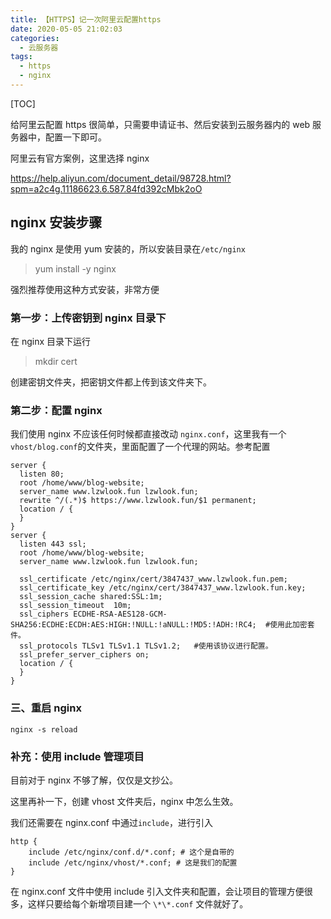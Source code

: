 ```yaml
---
title: 【HTTPS】记一次阿里云配置https
date: 2020-05-05 21:02:03
categories:
  - 云服务器
tags:
  - https
  - nginx
---
```


[TOC]

给阿里云配置 https 很简单，只需要申请证书、然后安装到云服务器内的 web 服务器中，配置一下即可。

阿里云有官方案例，这里选择 nginx

https://help.aliyun.com/document_detail/98728.html?spm=a2c4g.11186623.6.587.84fd392cMbk2oO

## nginx 安装步骤

我的 nginx 是使用 yum 安装的，所以安装目录在`/etc/nginx`

> yum install -y nginx

强烈推荐使用这种方式安装，非常方便

### 第一步：上传密钥到 nginx 目录下

在 nginx 目录下运行

> mkdir cert

创建密钥文件夹，把密钥文件都上传到该文件夹下。

### 第二步：配置 nginx

我们使用 nginx 不应该任何时候都直接改动 `nginx.conf`，这里我有一个`vhost/blog.conf`的文件夹，里面配置了一个代理的网站。参考配置

```nginx
server {
  listen 80;
  root /home/www/blog-website;
  server_name www.lzwlook.fun lzwlook.fun;
  rewrite ^/(.*)$ https://www.lzwlook.fun/$1 permanent;
  location / {
  }
}
server {
  listen 443 ssl;
  root /home/www/blog-website;
  server_name www.lzwlook.fun lzwlook.fun;

  ssl_certificate /etc/nginx/cert/3847437_www.lzwlook.fun.pem;
  ssl_certificate_key /etc/nginx/cert/3847437_www.lzwlook.fun.key;
  ssl_session_cache shared:SSL:1m;
  ssl_session_timeout  10m;
  ssl_ciphers ECDHE-RSA-AES128-GCM-SHA256:ECDHE:ECDH:AES:HIGH:!NULL:!aNULL:!MD5:!ADH:!RC4;  #使用此加密套件。
  ssl_protocols TLSv1 TLSv1.1 TLSv1.2;   #使用该协议进行配置。
  ssl_prefer_server_ciphers on;
  location / {
  }
}
```

### 三、重启 nginx

```
nginx -s reload
```

### 补充：使用 include 管理项目

目前对于 nginx 不够了解，仅仅是文抄公。

这里再补一下，创建 vhost 文件夹后，nginx 中怎么生效。

我们还需要在 nginx.conf 中通过`include`，进行引入

```nginx
http {
    include /etc/nginx/conf.d/*.conf; # 这个是自带的
    include /etc/nginx/vhost/*.conf; # 这是我们的配置
}
```

在 nginx.conf 文件中使用 include 引入文件夹和配置，会让项目的管理方便很多，这样只要给每个新增项目建一个 `\*\*.conf` 文件就好了。
